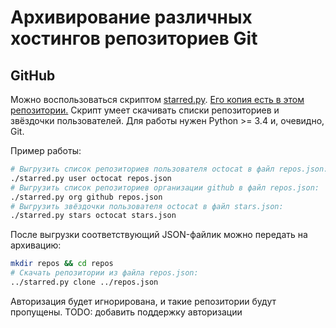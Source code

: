 # Архивирование различных хостингов репозиториев Git

## GitHub

Можно воспользоваться скриптом [starred.py](https://git.sr.ht/~handlerug/starred.py).
[Его копия есть в этом репозитории.](./starred.py)
Скрипт умеет скачивать списки репозиториев и звёздочки пользователей.
Для работы нужен Python >= 3.4 и, очевидно, Git.

Пример работы:

```sh
# Выгрузить список репозиториев пользователя octocat в файл repos.json:
./starred.py user octocat repos.json
# Выгрузить список репозиториев организации github в файл repos.json:
./starred.py org github repos.json
# Выгрузить звёздочки пользователя octocat в файл stars.json:
./starred.py stars octocat stars.json
```

После выгрузки соответствующий JSON-файлик можно передать на архивацию:

```sh
mkdir repos && cd repos
# Скачать репозитории из файла repos.json:
../starred.py clone ../repos.json
```

Авторизация будет игнорирована, и такие репозитории будут пропущены. TODO: добавить поддержку авторизации
